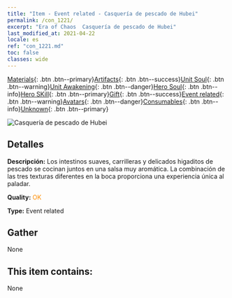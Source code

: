 ```yaml
---
title: "Item - Event related - Casquería de pescado de Hubei"
permalink: /con_1221/
excerpt: "Era of Chaos  Casquería de pescado de Hubei"
last_modified_at: 2021-04-22
locale: es
ref: "con_1221.md"
toc: false
classes: wide
---
```

 [Materials](/ItemsES/){: .btn .btn--primary}[Artifacts](/ItemsES/Artifacts/){: .btn .btn--success}[Unit Soul](/ItemsES/UnitSoul/){: .btn .btn--warning}[Unit Awakening](/ItemsES/UnitAwakening/){: .btn .btn--danger}[Hero Soul](/ItemsES/HeroSoul/){: .btn .btn--info}[Hero SKill](/ItemsES/HeroSkill/){: .btn .btn--primary}[Gift](/ItemsES/Gift/){: .btn .btn--success}[Event related](/ItemsES/Events/){: .btn .btn--warning}[Avatars](/ItemsES/Avatars/){: .btn .btn--danger}[Consumables](/ItemsES/Consumables/){: .btn .btn--info}[Unknown](/ItemsES/Unknown/){: .btn .btn--primary}

 ![Casquería de pescado de Hubei](/images/t/i_81523331.png)

## Detalles
 **Descripción:** Los intestinos suaves, carrilleras y delicados higaditos de pescado se cocinan juntos en una salsa muy aromática. La combinación de las tres texturas diferentes en la boca proporciona una experiencia única al paladar.

 **Quality:** <span style="color: #FF8C00">OK</span>

 **Type:** Event related

## Gather

  None

## This item contains:

  None

